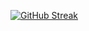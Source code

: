 [![GitHub Streak](https://streak-stats.demolab.com?user=funjockerIT&theme=monokai&border_radius=10&locale=ru)](https://git.io/streak-stats)
<!--
**funjockerIT/funjockerIT** is a ✨ _special_ ✨ repository because its `README.md` (this file) appears on your GitHub profile.

Here are some ideas to get you started:

- 🔭 I’m currently working on ...
- 🌱 I’m currently learning ...
- 👯 I’m looking to collaborate on ...
- 🤔 I’m looking for help with ...
- 💬 Ask me about ...
- 📫 How to reach me: ...
- 😄 Pronouns: ...
- ⚡ Fun fact: ...
-->
